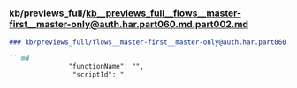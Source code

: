 ### kb/previews_full/kb__previews_full__flows__master-first__master-only@auth.har.part060.md.part002.md

```md
### kb/previews_full/flows__master-first__master-only@auth.har.part060.md (part 002)

```md
               "functionName": "",
                "scriptId": "
```

```

```
